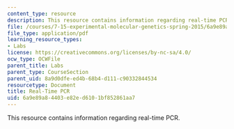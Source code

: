 ```yaml
---
content_type: resource
description: This resource contains information regarding real-time PCR.
file: /courses/7-15-experimental-molecular-genetics-spring-2015/6a9e89a84403e82ed6101bf852861aa7_MIT7_15S15_Real_Time_PCR.pdf
file_type: application/pdf
learning_resource_types:
- Labs
license: https://creativecommons.org/licenses/by-nc-sa/4.0/
ocw_type: OCWFile
parent_title: Labs
parent_type: CourseSection
parent_uid: 8a9d0dfe-ed4b-68b4-d111-c90332844534
resourcetype: Document
title: Real-Time PCR
uid: 6a9e89a8-4403-e82e-d610-1bf852861aa7
---
```

This resource contains information regarding real-time PCR.